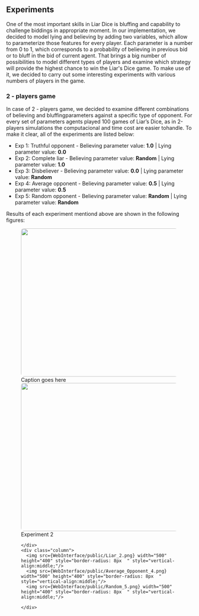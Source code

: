 <div id="experiments"></div>

## Experiments
One of the most important skills in Liar Dice is bluffing and capability to challenge biddings in appropriate moment. In our implementation, we decided to model lying and believing by adding two variables, which allow to parameterize those features for every player. Each parameter is a number from 0 to 1, which corresponds to a probability of believing in previous bid or to bluff in the bid of current agent. That brings a big number of possibilities to model different types of players and examine which strategy will provide the highest chance to win the Liar's Dice game. To make use of it, we decided to carry out some interesting experiments with various numbers of players in the game.

### 2 - players game

In case of 2 - players game, we decided to examine different combinations of believing and bluffingparameters  against  a  specific  type  of  opponent.   For  every  set  of  parameters  agents  played  100 games  of  Liar’s  Dice,  as  in  2-players  simulations  the  computacional  and  time  cost  are  easier  tohandle.  To make it clear, all of the experiments are listed below:

<ul>
  <li>Exp 1: Truthful opponent - Believing parameter value: <b>1.0</b> | Lying parameter value: <b>0.0</b> </li>
  <li>Exp 2: Complete liar - Believing parameter value: <b>Random</b> | Lying parameter value: <b>1.0</b></li>
  <li>Exp 3: Disbeliever - Believing parameter value: <b>0.0</b> | Lying parameter value: <b>Random</b></li>
  <li>Exp 4: Average opponent - Believing parameter value: <b>0.5</b> | Lying parameter value: <b>0.5</b></li>
  <li>Exp 5: Random opponent - Believing parameter value: <b>Random</b> | Lying parameter value: <b>Random</b></li>
</ul>

Results of each experiment mentiond above are shown in the following figures:

<figure>
  <div class="row">
    <div class="column">
      <img src={WebInterface/public/Thruthful_Opponent_1.png} width="500" height="400" style="border-radius: 8px  " style="vertical-align:middle;"/>
      <figcaption>Caption goes here</figcaption>
      <img src={WebInterface/public/Disbeliever_3.png} width="500" height="400" style="border-radius: 8px  " style="vertical-align:middle;"/>
      Experiment 2

    </div>
    <div class="column">
      <img src={WebInterface/public/Liar_2.png} width="500" height="400" style="border-radius: 8px  " style="vertical-align:middle;"/>
      <img src={WebInterface/public/Average_Opponent_4.png} width="500" height="400" style="border-radius: 8px  " style="vertical-align:middle;"/>
      <img src={WebInterface/public/Random_5.png} width="500" height="400" style="border-radius: 8px  " style="vertical-align:middle;"/>

    </div>
  </div>
</figure>


